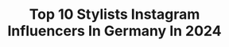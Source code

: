 ---
title: Top 10 Stylists Instagram Influencers In Germany In 2024
description: >-
  Find top stylists Instagram influencers in Germany in 2024. Most popular hashtags: #fashion #styling #fashionblogger.
platform: Instagram
hits: 352
text_top: Analyze the top-rated Instagram influencers on inBeat.
text_bottom: Our platform aggregates 352 Instagram influencers like this in Germany for you to pitch.
profiles:
  - username: "styling_monika"
    fullname: >-
      Monika Heursen-Gerhard
    bio: >-
      Hi I‘m Moni, 49 years Lifestyle-Fashion Influencer Personal Stylist - Make-up Artist Stylingtipps - Daily Outfits One base - 3 Outfits Every week
    location: "Germany"
    followers: 25559
    engagement: 831
    commentsToLikes: 0.232446
    id: clilkx9u8cwje0j08zke5dkfx
    verified: false
    hashtags: "#over40woman, #fashionable, #womenstyle, #streetstyle"
  - username: "happy_henni"
    fullname: >-
      H e n n i  Schaefer
    bio: >-
      your daily fashion inspo cologne stylist | fashion journalism & communication Imprint/Kontakt
    location: "Germany"
    followers: 21772
    engagement: 417
    commentsToLikes: 0.016566
    id: clt4fsi5ee7ba0k08dwf41pz0
    verified: false
    hashtags: "#summerlook, #tattooart, #styling, #stylinghelp"
  - username: "elenaricciardi_com"
    fullname: >-
      Elena Ricciardi
    bio: >-
      Personal brand & image strategist Stylist 📍Italy/Germany 💌contact@elenaricciardi.com
    location: "Germany"
    followers: 53932
    engagement: 732
    commentsToLikes: 0.001834
    id: ckwzuvh70yjja0j233rb8l0od
    verified: false
    hashtags: ""
  - username: "our.homeliving"
    fullname: >-
      Sandra | Interior & Lifestyle
    bio: >-
      🙋🏾‍♀️ Blogger | Stylist | Creator 🏛 Hamburg based ✉️ our.homeliving@web.de
    location: "Germany"
    followers: 131036
    engagement: 407
    commentsToLikes: 0.078854
    id: clmizkqmhiq1u0j085s9ag0ow
    verified: false
    hashtags: "#danishdesign, #hygge, #mynordichome, #homedesign"
  - username: "jujuuking"
    fullname: >-
      JULIEN
    bio: >-
      Creative/ Stylist/ Content Creator TikTok: jujuuking_ (+200k) / 📍Cologne 🇩🇪 Inquiries via 📧 julien@thepauseagency.com
    location: "Germany"
    followers: 79245
    engagement: 730
    commentsToLikes: 0.017851
    id: ck0vvc3l6oh8h0i19tsb3jvmr
    verified: false
    hashtags: "#explore, #fashion, #menswear, #mensfashion"
  - username: "_learh"
    fullname: >-
      lea rohe 🫴🏼🦋
    bio: >-
      semi-private camera roll of a personal stylist, yoga guide and coach that sells vintage & talks on a podcast for fun,too.🌻 represented by @rsa.mgmt 💌
    location: "Germany"
    followers: 17525
    engagement: 300
    commentsToLikes: 0.033185
    id: clipg9nngjzp30j08fyzt83t2
    verified: false
    hashtags: "#stylingcowboyboots, #stylingcardigans, #stylinglatesummeroutfits, #glambou"
  - username: "aenna_xoxo"
    fullname: >-
      Anna-Lena Hasken
    bio: >-
      Enthusiastic Interior Stylist⠀⠀⠀ Pug Mom & Marble Lover ⠀⠀ ✉⠀aennaxoxo.business@gmail.com⠀⠀⠀
    location: "Germany"
    followers: 115881
    engagement: 284
    commentsToLikes: 0.031897
    id: ck6tvlni3mwub0j713em1e3um
    verified: false
    hashtags: "#poolbau, #einrichtung, #gartengestaltung, #griechenland"
  - username: "fashioneiress"
    fullname: >-
      Sonam Babani
    bio: >-
      👸🏼🐝 of Luxury & Wellness Celebrity Stylist | Luxury Consultant GQ 100 Best Dressed Luxebook 50 Most Powerful Women
    location: "Germany"
    followers: 210735
    engagement: 173
    commentsToLikes: 0.008161
    id: ck0vzgp0690gv0i197a6q0qnf
    verified: false
    hashtags: "#fashioneiressinspain, #fashioneiress, #wellnesswithfashioneiress, #fashioneiressinparis"
  - username: "delfinacarmona"
    fullname: >-
      Delfina Carmona
    bio: >-
      〰️ Photographer, Photo Stylist & Art Director 📍Based in Berlin, Germany From 🇦🇷 💌 carmonadelfina@gmail.com
    location: "Germany"
    followers: 259064
    engagement: 168
    commentsToLikes: 0.003566
    id: ck0txy7wakz5e0i194bic86gw
    verified: false
    hashtags: "#newfurniture, #decor, #interiors, #interiorstyling"
  - username: "lynnsstyle"
    fullname: >-
      Lynn Schmidt
    bio: >-
      Fashion Director @instylegermany freelance Fashion Stylist & Consultant
    location: "Germany"
    followers: 12601
    engagement: 159
    commentsToLikes: 0.034082
    id: ck55jcsejwrt80i11p6essmpo
    verified: false
    hashtags: "#editorial, #fashionstyle, #shooting, #thefrankieshop"
---